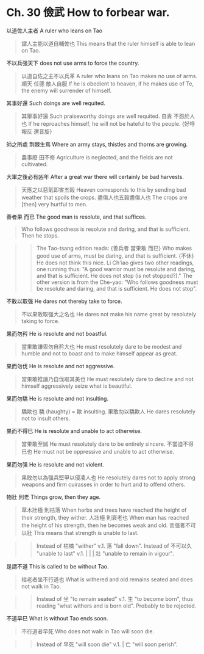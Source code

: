 # Ch. 30 儉武 How to forbear war.

以道佐人主者
A ruler who leans on Tao

> 謂人主能以道自輔佐也
This means that the ruler himself is able to lean on Tao.

不以兵强天下
does not use arms to force the country.

> 以道自佐之主不以兵革
A ruler who leans on Tao makes no use of arms.
順天
任德
敵人自服
If he is obedient to heaven,
if he makes use of Te,
the enemy will surrender of himself.

其事好還
Such doings are well requited.

> 其舉事好還
Such praiseworthy doings are well requited.
自責
不怨於人也
If he reproaches himself,
he will not be hateful to the people.
{好呼報反
還音旋}

師之所處
荆棘生焉
Where an army stays,
thistles and thorns are growing.

> 農事廢
田不修
Agriculture is neglected,
and the fields are not cultivated.

大軍之後必有凶年
After a great war there will certainly be bad harvests.

> 天應之以惡氣即害五榖
Heaven corresponds to this by sending bad weather that spoils the crops.
盡傷人也五榖盡傷人也
The crops are [then] very hurtful to men.

善者果
而已
The good man is resolute,
and that suffices.

> Who follows goodness is resolute and daring,
and that is sufficient.
Then he stops.

>> The Tao-tsang edition reads:
{善兵者
當果敢
而巳}
Who makes good use of arms,
must be daring,
and that is sufficient.
{不休}
He does not think this nice.
Li Ch'iao gives two other readings, one running thus:
"A good warrior must be resolute and daring, and that is sufficient.
He does not stop (is not stopped?)."
The other version is from the Che-yao:
"Who follows goodness must be resolute and daring, and that is sufficient.
He does not stop".

不敢以取强
He dares not thereby take to force.

> 不以果敢取强大之名也
He dares not make his name great by resolutely taking to force.

果而勿矜
He is resolute and not boastful.

> 當果敢謙卑勿自矜大也
He must resolutely dare to be modest and humble and not to boast and to make himself appear as great.

果而勿伐
He is resolute and not aggressive.

> 當果敢推讓乃自伐取其美也
He must resolutely dare to decline and not himself aggressively seize what is beautiful.

果而勿驕
He is resolute and not insulting.

> 驕欺也
驕 (haughty) = 欺 insulting.
果敢勿以驕欺人
He dares resolutely not to insult others.

果而不得巳
He is resolute and unable to act otherwise.

> 當果敢至誠
He must resolutely dare to be entirely sincere.
不當迫不得巳也
He must not be oppressive and unable to act otherwise.

果而勿强
He is resolute and not violent.

> 果敢勿以為强兵堅甲以侵凌人也
He resolutely dares not to apply strong weapons and firm cuirasses in order to hurt and to offend others.

物壯
則老
Things grow,
then they age.

> 草木壯極
則枯落
When herbs and trees have reached the height of their strength,
they wither.
人壯極
則衰老也
When man has reached the height of his strength,
then he becomes weak and old.
言强者不可以壯
This means that strength is unable to last.

>> Instead of 枯槁 "wither" v.1. 落 "fall down".
Instead of
不可以久 "unable to last"
v.1. | | | 壯
"unable to remain in vigour".

是謂不道
This is called to be without Tao.

> 枯老者坐不行道也
What is withered and old remains seated and does not walk in Tao.

>> Instead of
坐 "to remain seated"
v.1. 生 "to become born",
thus reading "what withers and is born old".
Probably to be rejected.

不道早巳
What is without Tao ends soon.

> 不行道者早死
Who does not walk in Tao will soon die.

>> Instead of
早死 "will soon die"
v.1. | 亡 "will soon perish".
